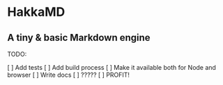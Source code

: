 # HakkaMD

## A tiny & basic Markdown engine

TODO:

 [ ] Add tests
 [ ] Add build process
 [ ] Make it available both for Node and browser
 [ ] Write docs
 [ ] ?????
 [ ] PROFIT!
